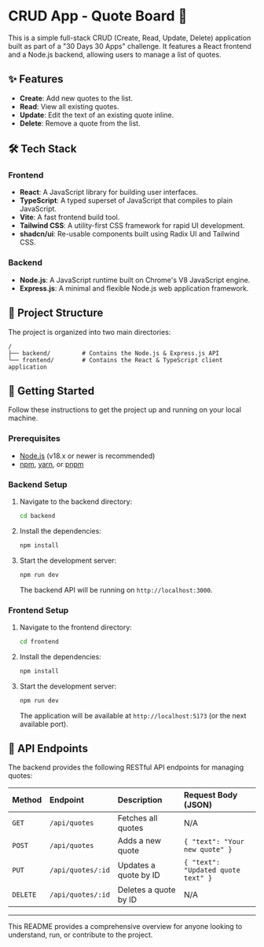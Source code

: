 # CRUD App - Quote Board 📃

This is a simple full-stack CRUD (Create, Read, Update, Delete) application built as part of a "30 Days 30 Apps" challenge. It features a React frontend and a Node.js backend, allowing users to manage a list of quotes.

## ✨ Features

- **Create**: Add new quotes to the list.
- **Read**: View all existing quotes.
- **Update**: Edit the text of an existing quote inline.
- **Delete**: Remove a quote from the list.

## 🛠️ Tech Stack

### Frontend

- **React**: A JavaScript library for building user interfaces.
- **TypeScript**: A typed superset of JavaScript that compiles to plain JavaScript.
- **Vite**: A fast frontend build tool.
- **Tailwind CSS**: A utility-first CSS framework for rapid UI development.
- **shadcn/ui**: Re-usable components built using Radix UI and Tailwind CSS.

### Backend

- **Node.js**: A JavaScript runtime built on Chrome's V8 JavaScript engine.
- **Express.js**: A minimal and flexible Node.js web application framework.

## 📂 Project Structure

The project is organized into two main directories:

```
/
├── backend/         # Contains the Node.js & Express.js API
└── frontend/        # Contains the React & TypeScript client application
```

## 🚀 Getting Started

Follow these instructions to get the project up and running on your local machine.

### Prerequisites

- [Node.js](https://nodejs.org/) (v18.x or newer is recommended)
- [npm](https://www.npmjs.com/), [yarn](https://yarnpkg.com/), or [pnpm](https://pnpm.io/)

### Backend Setup

1.  Navigate to the backend directory:
    ```sh
    cd backend
    ```
2.  Install the dependencies:
    ```sh
    npm install
    ```
3.  Start the development server:
    ```sh
    npm run dev
    ```
    The backend API will be running on `http://localhost:3000`.

### Frontend Setup

1.  Navigate to the frontend directory:
    ```sh
    cd frontend
    ```
2.  Install the dependencies:
    ```sh
    npm install
    ```
3.  Start the development server:
    ```sh
    npm run dev
    ```
    The application will be available at `http://localhost:5173` (or the next available port).

## 📝 API Endpoints

The backend provides the following RESTful API endpoints for managing quotes:

| Method   | Endpoint          | Description              | Request Body (JSON)              |
| :------- | :---------------- | :----------------------- | :------------------------------- |
| `GET`    | `/api/quotes`     | Fetches all quotes       | N/A                              |
| `POST`   | `/api/quotes`     | Adds a new quote         | `{ "text": "Your new quote" }`   |
| `PUT`    | `/api/quotes/:id` | Updates a quote by ID    | `{ "text": "Updated quote text" }` |
| `DELETE` | `/api/quotes/:id` | Deletes a quote by ID    | N/A                              |

---

This README provides a comprehensive overview for anyone looking to understand, run, or contribute to the project.